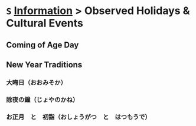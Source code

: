# `S` [Information](../information) > Observed Holidays & Cultural Events

<!-- add national holidays -->
## Coming of Age Day
## New Year Traditions
### 大晦日（おおみそか）
### 除夜の鐘（じょやのかね）
### お正月　と　初詣（おしょうがつ　と　はつもうで）
